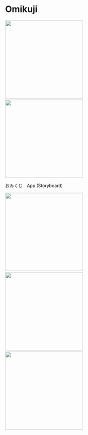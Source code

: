 # Omikuji

<img src="https://user-images.githubusercontent.com/83286066/120257897-0f418080-c2cc-11eb-940a-f4efd2bf786c.png" width="250">　<img src="https://user-images.githubusercontent.com/83286066/120257299-f1275080-c2ca-11eb-8a9f-b7aa1733bebb.png" width="250">

おみくじ　App (Storyboard)


<img src="https://user-images.githubusercontent.com/83286066/120260015-fa66ec00-c2cf-11eb-92f4-05a07bad1bbd.png" width="250">　<img src="https://user-images.githubusercontent.com/83286066/120260022-fdfa7300-c2cf-11eb-843b-4429b57fb053.png" width="250">　<img src="https://user-images.githubusercontent.com/83286066/120260027-005ccd00-c2d0-11eb-810e-b39535cfc57c.png" width="250">
